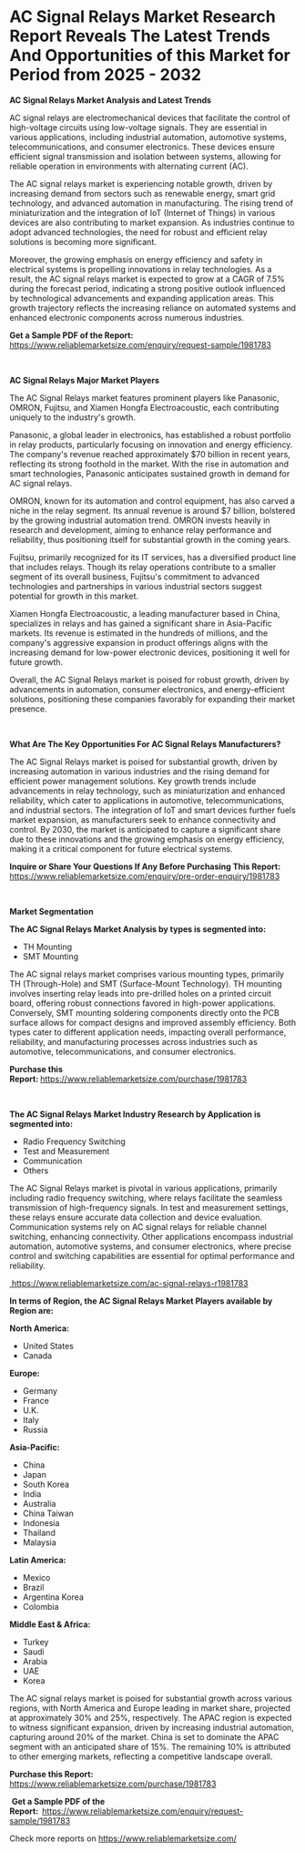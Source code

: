 <p><h1>AC Signal Relays Market Research Report Reveals The Latest Trends And Opportunities of this Market for Period from 2025 - 2032</h1></p><p><strong>AC Signal Relays Market Analysis and Latest Trends</strong></p>
<p><p>AC signal relays are electromechanical devices that facilitate the control of high-voltage circuits using low-voltage signals. They are essential in various applications, including industrial automation, automotive systems, telecommunications, and consumer electronics. These devices ensure efficient signal transmission and isolation between systems, allowing for reliable operation in environments with alternating current (AC).</p><p>The AC signal relays market is experiencing notable growth, driven by increasing demand from sectors such as renewable energy, smart grid technology, and advanced automation in manufacturing. The rising trend of miniaturization and the integration of IoT (Internet of Things) in various devices are also contributing to market expansion. As industries continue to adopt advanced technologies, the need for robust and efficient relay solutions is becoming more significant.</p><p>Moreover, the growing emphasis on energy efficiency and safety in electrical systems is propelling innovations in relay technologies. As a result, the AC signal relays market is expected to grow at a CAGR of 7.5% during the forecast period, indicating a strong positive outlook influenced by technological advancements and expanding application areas. This growth trajectory reflects the increasing reliance on automated systems and enhanced electronic components across numerous industries.</p></p>
<p><strong>Get a Sample PDF of the Report:&nbsp;</strong> <a href="https://www.reliablemarketsize.com/enquiry/request-sample/1981783?utm_campaign=2640&utm_medium=2&utm_source=Github&utm_content=ia&utm_term=07042025&utm_id=ac-signal-relays">https://www.reliablemarketsize.com/enquiry/request-sample/1981783</a></p>
<p>&nbsp;</p>
<p><strong>AC Signal Relays Major Market Players</strong></p>
<p><p>The AC Signal Relays market features prominent players like Panasonic, OMRON, Fujitsu, and Xiamen Hongfa Electroacoustic, each contributing uniquely to the industry's growth. </p><p>Panasonic, a global leader in electronics, has established a robust portfolio in relay products, particularly focusing on innovation and energy efficiency. The company's revenue reached approximately $70 billion in recent years, reflecting its strong foothold in the market. With the rise in automation and smart technologies, Panasonic anticipates sustained growth in demand for AC signal relays.</p><p>OMRON, known for its automation and control equipment, has also carved a niche in the relay segment. Its annual revenue is around $7 billion, bolstered by the growing industrial automation trend. OMRON invests heavily in research and development, aiming to enhance relay performance and reliability, thus positioning itself for substantial growth in the coming years.</p><p>Fujitsu, primarily recognized for its IT services, has a diversified product line that includes relays. Though its relay operations contribute to a smaller segment of its overall business, Fujitsu's commitment to advanced technologies and partnerships in various industrial sectors suggest potential for growth in this market.</p><p>Xiamen Hongfa Electroacoustic, a leading manufacturer based in China, specializes in relays and has gained a significant share in Asia-Pacific markets. Its revenue is estimated in the hundreds of millions, and the company's aggressive expansion in product offerings aligns with the increasing demand for low-power electronic devices, positioning it well for future growth.</p><p>Overall, the AC Signal Relays market is poised for robust growth, driven by advancements in automation, consumer electronics, and energy-efficient solutions, positioning these companies favorably for expanding their market presence.</p></p>
<p>&nbsp;</p>
<p><strong>What Are The Key Opportunities For AC Signal Relays Manufacturers?</strong></p>
<p><p>The AC Signal Relays market is poised for substantial growth, driven by increasing automation in various industries and the rising demand for efficient power management solutions. Key growth trends include advancements in relay technology, such as miniaturization and enhanced reliability, which cater to applications in automotive, telecommunications, and industrial sectors. The integration of IoT and smart devices further fuels market expansion, as manufacturers seek to enhance connectivity and control. By 2030, the market is anticipated to capture a significant share due to these innovations and the growing emphasis on energy efficiency, making it a critical component for future electrical systems.</p></p>
<p><strong>Inquire or Share Your Questions If Any Before Purchasing This Report:</strong> <a href="https://www.reliablemarketsize.com/enquiry/pre-order-enquiry/1981783?utm_campaign=2640&utm_medium=2&utm_source=Github&utm_content=ia&utm_term=07042025&utm_id=ac-signal-relays">https://www.reliablemarketsize.com/enquiry/pre-order-enquiry/1981783</a></p>
<p>&nbsp;</p>
<p><strong>Market Segmentation</strong></p>
<p><strong>The AC Signal Relays Market Analysis by types is segmented into:</strong></p>
<p><ul><li>TH Mounting</li><li>SMT Mounting</li></ul></p>
<p><p>The AC signal relays market comprises various mounting types, primarily TH (Through-Hole) and SMT (Surface-Mount Technology). TH mounting involves inserting relay leads into pre-drilled holes on a printed circuit board, offering robust connections favored in high-power applications. Conversely, SMT mounting soldering components directly onto the PCB surface allows for compact designs and improved assembly efficiency. Both types cater to different application needs, impacting overall performance, reliability, and manufacturing processes across industries such as automotive, telecommunications, and consumer electronics.</p></p>
<p><strong>Purchase this Report:&nbsp;</strong><a href="https://www.reliablemarketsize.com/purchase/1981783?utm_campaign=2640&utm_medium=2&utm_source=Github&utm_content=ia&utm_term=07042025&utm_id=ac-signal-relays">https://www.reliablemarketsize.com/purchase/1981783</a></p>
<p>&nbsp;</p>
<p><strong>The AC Signal Relays Market Industry Research by Application is segmented into:</strong></p>
<p><ul><li>Radio Frequency Switching</li><li>Test and Measurement</li><li>Communication</li><li>Others</li></ul></p>
<p><p>The AC Signal Relays market is pivotal in various applications, primarily including radio frequency switching, where relays facilitate the seamless transmission of high-frequency signals. In test and measurement settings, these relays ensure accurate data collection and device evaluation. Communication systems rely on AC signal relays for reliable channel switching, enhancing connectivity. Other applications encompass industrial automation, automotive systems, and consumer electronics, where precise control and switching capabilities are essential for optimal performance and reliability.</p></p>
<p><a href="https://www.reliablemarketsize.com/ac-signal-relays-r1981783?utm_campaign=2640&utm_medium=2&utm_source=Github&utm_content=ia&utm_term=07042025&utm_id=ac-signal-relays">&nbsp;https://www.reliablemarketsize.com/ac-signal-relays-r1981783</a></p>
<p><strong>In terms of Region, the AC Signal Relays Market Players available by Region are:</strong></p>
<p>
    <p> <strong> North America: </strong>
        <ul>
            <li>United States</li>
            <li>Canada</li>
        </ul>
        </p> 
    <p> <strong> Europe: </strong>
        <ul>
            <li>Germany</li>
            <li>France</li>
            <li>U.K.</li>
            <li>Italy</li>
            <li>Russia</li>
        </ul>
        </p> 
    <p> <strong> Asia-Pacific: </strong>
        <ul>
            <li>China</li>
            <li>Japan</li>
            <li>South Korea</li>
            <li>India</li>
            <li>Australia</li>
            <li>China Taiwan</li>
            <li>Indonesia</li>
            <li>Thailand</li>
            <li>Malaysia</li>
        </ul>
        </p> 
    <p> <strong> Latin America: </strong>
        <ul>
            <li>Mexico</li>
            <li>Brazil</li>
            <li>Argentina Korea</li>
            <li>Colombia</li>
        </ul>
        </p> 
    <p> <strong> Middle East & Africa: </strong>
        <ul>
            <li>Turkey</li>
            <li>Saudi</li>
            <li>Arabia</li>
            <li>UAE</li>
            <li>Korea</li>
        </ul>
    </p>
    </p>
<p><p>The AC signal relays market is poised for substantial growth across various regions, with North America and Europe leading in market share, projected at approximately 30% and 25%, respectively. The APAC region is expected to witness significant expansion, driven by increasing industrial automation, capturing around 20% of the market. China is set to dominate the APAC segment with an anticipated share of 15%. The remaining 10% is attributed to other emerging markets, reflecting a competitive landscape overall.</p></p>
<p><strong>Purchase this Report: </strong><a href="https://www.reliablemarketsize.com/purchase/1981783?utm_campaign=2640&utm_medium=2&utm_source=Github&utm_content=ia&utm_term=07042025&utm_id=ac-signal-relays">https://www.reliablemarketsize.com/purchase/1981783</a></p>
<p>&nbsp;<strong>Get a Sample PDF of the Report:&nbsp;&nbsp;</strong><a href="https://www.reliablemarketsize.com/enquiry/request-sample/1981783?utm_campaign=2640&utm_medium=2&utm_source=Github&utm_content=ia&utm_term=07042025&utm_id=ac-signal-relays">https://www.reliablemarketsize.com/enquiry/request-sample/1981783</a></p>
<p><strong></strong></p>
<p>Check more reports on <a href="https://www.reliablemarketsize.com/?utm_campaign=2640&utm_medium=2&utm_source=Github&utm_content=ia&utm_term=07042025&utm_id=ac-signal-relays">https://www.reliablemarketsize.com/</a></p>